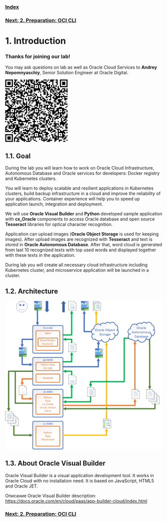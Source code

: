 ### [Index](index.md)
### [Next: 2. Preparation: OCI CLI](p2.md)

# 1. Introduction

### Thanks for joining our lab!

You may ask questions on lab as well as Oracle Cloud Services to **Andrey Nepomnyaschiy**, Senior Solution Engineer at Oracle Digital.

<img src="media/qr.png" width="200" />

## 1.1. Goal

During the lab you will learn how to work on Oracle Cloud Infrastructure, Autonomous Database and Oracle services for developers: Docker registry and Kubernetes clusters.

You will learn to deploy scalable and resilient applications in Kubernetes clusters, build backup infrastructure in a cloud and improve the reliability of your applications. Container experience will help you to speed up application launch, integration and deployment.

We will use **Oracle Visual Builder** and **Python** developed sample application with **cx\_Oracle** components to access Oracle database and open source **Tesseract** libraries for optical character recognition.

Application can upload images (**Oracle Object Storage** is used for keeping images). After upload images are recognized with **Tesseract** and text is stored in **Oracle Autonomous Database**. After that, word cloud is generated from last 10 recognized texts with top used words and displayed together with these texts in the application.

During lab you will create all necessary cloud infrastructure including Kubernetes cluster, and microservice application will be launched in a cluster.

## 1.2. Architecture

![](media/p1/image1.png)

## 1.3. About Oracle Visual Builder

Oracle Visual Builder is a visual application development tool. It works in Oracle Cloud with no installation need. It is based on JavaScript, HTML5 and Oracle JET.

Описание Oracle Visual Builder description:
https://docs.oracle.com/en/cloud/paas/app-builder-cloud/index.html

### [Next: 2. Preparation: OCI CLI](p2.md)
